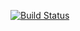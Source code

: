 [![Build Status](https://www.travis-ci.org/EmpireRo/bauman.svg?branch=master)](https://www.travis-ci.org/EmpireRo/bauman)